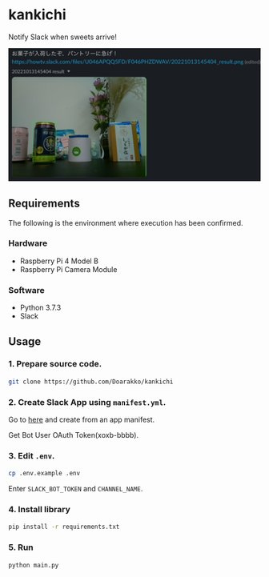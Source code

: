# kankichi

Notify Slack when sweets arrive!

![example](./example.png)

## Requirements

The following is the environment where execution has been confirmed.

### Hardware

- Raspberry Pi 4 Model B
- Raspberry Pi Camera Module

### Software

- Python 3.7.3
- Slack

## Usage

### 1. Prepare source code.

```sh
git clone https://github.com/Doarakko/kankichi
```

### 2. Create Slack App using `manifest.yml`.

Go to [here](https://api.slack.com/apps) and create from an app manifest.

Get Bot User OAuth Token(xoxb-bbbb).

### 3. Edit `.env`.

```sh
cp .env.example .env
```

Enter `SLACK_BOT_TOKEN` and `CHANNEL_NAME`.

### 4. Install library

```sh
pip install -r requirements.txt
```

### 5. Run

```sh
python main.py
```
